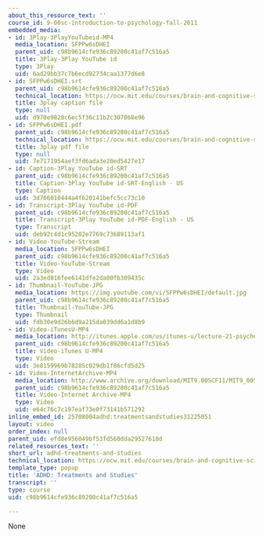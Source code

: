```yaml
---
about_this_resource_text: ''
course_id: 9-00sc-introduction-to-psychology-fall-2011
embedded_media:
- id: 3Play-3PlayYouTubeid-MP4
  media_location: SFPPw6sDHEI
  parent_uid: c98b9614cfe936c89200c41af7c516a5
  title: 3Play-3Play YouTube id
  type: 3Play
  uid: 6ad29bb37c7b6ecd92734caa1377d6e8
- id: SFPPw6sDHEI.srt
  parent_uid: c98b9614cfe936c89200c41af7c516a5
  technical_location: https://ocw.mit.edu/courses/brain-and-cognitive-sciences/9-00sc-introduction-to-psychology-fall-2011/psychopathology-ii/adhd-treatments-and-studies/SFPPw6sDHEI.srt
  title: 3play caption file
  type: null
  uid: d970e9828c6ec5f36c11b2c307068e96
- id: SFPPw6sDHEI.pdf
  parent_uid: c98b9614cfe936c89200c41af7c516a5
  technical_location: https://ocw.mit.edu/courses/brain-and-cognitive-sciences/9-00sc-introduction-to-psychology-fall-2011/psychopathology-ii/adhd-treatments-and-studies/SFPPw6sDHEI.pdf
  title: 3play pdf file
  type: null
  uid: 7e7171954aef3fd6ada3e20ed5427e17
- id: Caption-3Play YouTube id-SRT
  parent_uid: c98b9614cfe936c89200c41af7c516a5
  title: Caption-3Play YouTube id-SRT-English - US
  type: Caption
  uid: 3d766010444a4f620141befc5cc73c10
- id: Transcript-3Play YouTube id-PDF
  parent_uid: c98b9614cfe936c89200c41af7c516a5
  title: Transcript-3Play YouTube id-PDF-English - US
  type: Transcript
  uid: deb92c4d1c95202e7769c73689113af1
- id: Video-YouTube-Stream
  media_location: SFPPw6sDHEI
  parent_uid: c98b9614cfe936c89200c41af7c516a5
  title: Video-YouTube-Stream
  type: Video
  uid: 2a3ed816fee6141dfe2da00fb309435c
- id: Thumbnail-YouTube-JPG
  media_location: https://img.youtube.com/vi/SFPPw6sDHEI/default.jpg
  parent_uid: c98b9614cfe936c89200c41af7c516a5
  title: Thumbnail-YouTube-JPG
  type: Thumbnail
  uid: fdb30e9d26b6d9a215da039dd6a1d8b9
- id: Video-iTunesU-MP4
  media_location: http://itunes.apple.com/us/itunes-u/lecture-21-psychopathology/id501335817?i=111090563
  parent_uid: c98b9614cfe936c89200c41af7c516a5
  title: Video-iTunes U-MP4
  type: Video
  uid: 3e8159969b78285c029db1f86cfd5d25
- id: Video-InternetArchive-MP4
  media_location: http://www.archive.org/download/MIT9.00SCF11/MIT9_00SCF11_lec21_300k.mp4
  parent_uid: c98b9614cfe936c89200c41af7c516a5
  title: Video-Internet Archive-MP4
  type: Video
  uid: e64c76c7c197eaf73e0f73141b571292
inline_embed_id: 25708004adhd:treatmentsandstudies31225051
layout: video
order_index: null
parent_uid: efd8e956049bf53fd560dda29527618d
related_resources_text: ''
short_url: adhd-treatments-and-studies
technical_location: https://ocw.mit.edu/courses/brain-and-cognitive-sciences/9-00sc-introduction-to-psychology-fall-2011/psychopathology-ii/adhd-treatments-and-studies
template_type: popup
title: 'ADHD: Treatments and Studies'
transcript: ''
type: course
uid: c98b9614cfe936c89200c41af7c516a5

---
```

None